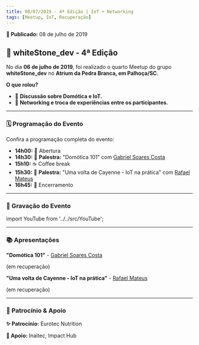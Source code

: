 ```yaml
---
title: 08/07/2019 - 4ª Edição | IoT + Networking
tags: [Meetup, IoT, Recuperação]
---
```


**📅 Publicado:** 08 de julho de 2019

## 💪 whiteStone_dev - 4ª Edição

No dia **06 de julho de 2019**, foi realizado o quarto Meetup do grupo **whiteStone_dev** no **Atrium da Pedra Branca, em Palhoça/SC**.

**O que rolou?**

- 💬 **Discussão sobre Domótica e IoT.**
- 🔄 **Networking e troca de experiências entre os participantes.**

---

### 🗓️ Programação do Evento

Confira a programação completa do evento:

- **14h00:** 🚪 Abertura
- **14h30:** 🌟 **Palestra:** "Domótica 101" com [Gabriel Soares Costa](https://www.linkedin.com/in/gsoarescosta/)
- **15h10:** ☕ Coffee break
- **15h30:** 🌟 **Palestra:** "Uma volta de Cayenne - IoT na prática" com [Rafael Mateus](https://www.linkedin.com/in/rafaelbmateus/)
- **16h45:** 📅 Encerramento

---

### 🎥 Gravação do Evento

import YouTube from '../../src/YouTube';

<YouTube id="p4gOfEFCqto" />

---

### 📚 Apresentações

**"Domótica 101"** - [Gabriel Soares Costa](https://www.linkedin.com/in/gsoarescosta/)

(em recuperação)

**"Uma volta de Cayenne - IoT na prática"** - [Rafael Mateus](https://www.linkedin.com/in/rafaelbmateus/)

(em recuperação)

---

### 🏢 Patrocínio & Apoio

**✨ Patrocínio:** Eurotec Nutrition

**🤝 Apoio:** Inaitec, Impact Hub

